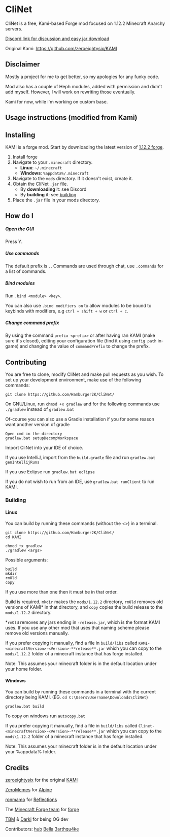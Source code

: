# CliNet
CliNet is a free, Kami-based Forge mod focused on 1.12.2 Minecraft Anarchy servers.


[Discord link for discussion and easy jar download](https://discord.gg/8sTug9x)

Original Kami: https://github.com/zeroeightysix/KAMI


## Disclaimer

Mostly a project for me to get better, so my  apologies for any funky code. 

Mod also has a couple of Heph modules, added with permission and didn't add myself. However, I will work on rewriting those eventually. 

Kami for now, while i'm working on custom base.

## Usage instructions (modified from Kami)

## Installing

KAMI is a forge mod. Start by downloading the latest version of [1.12.2 forge](https://files.minecraftforge.net/).
1. Install forge
2. Navigate to your `.minecraft` directory.
   * **Linux**: `~/.minecraft`
   * **Windows**: `%appdata%/.minecraft`
3. Navigate to the `mods` directory. If it doesn't exist, create it.
4. Obtain the CliNet `.jar` file.
   * By **downloading** it: see Discord
   * By **building** it: see [building](#building).
5. Place the `.jar` file in your mods directory.

## How do I

##### Open the GUI
Press Y.

##### Use commands
The default prefix is `.`. Commands are used through chat, use `.commands` for a list of commands.

##### Bind modules
Run `.bind <module> <key>`.

You can also use `.bind modifiers on` to allow modules to be bound to keybinds with modifiers, e.g `ctrl + shift + w` or `ctrl + c`.

##### Change command prefix
By using the command `prefix <prefix>` or after having ran KAMI (make sure it's closed), editing your configuration file (find it using `config path` in-game) and changing the value of `commandPrefix` to change the prefix.


## Contributing

You are free to clone, modify CliNet and make pull requests as you wish. To set up your development environment, make use of the following commands:

```
git clone https://github.com/Hamburger2K/CliNet/
```

On GNU/Linux, run `chmod +x gradlew` and for the following commands use `./gradlew` instead of `gradlew.bat`

Of-course you can also use a Gradle installation if you for some reason want another version of gradle

```
Open cmd in the directory
gradlew.bat setupDecompWorkspace
```
Import CliNet into your IDE of choice. 

If you use IntelliJ, import from the `build.gradle` file and run `gradlew.bat genIntellijRuns`

If you use Eclipse run `gradlew.bat eclipse`

If you do not wish to run from an IDE, use `gradlew.bat runClient` to run KAMI.

### Building
#### Linux
You can build by running these commands (without the <>) in a terminal.
```
git clone https://github.com/Hamburger2K/CliNet/
cd KAMI

chmod +x gradlew
./gradlew <args>
```
Possible arguments:
```
build
mkdir
rmOld
copy
```
If you use more than one then it must be in that order. 

Build is required, `mkdir` makes the `mods/1.12.2` directory, `rmOld` removes old versions of KAMI\* in that directory, and `copy` copies the build release to the `mods/1.12.2` directory. 

\*`rmOld` removes any jars ending in `-release.jar`, which is the format KAMI uses. If you use any other mod that uses that naming scheme please remove old versions manually.

If you prefer copying it manually, find a file in `build/libs` called `KAMI-<minecraftVersion>-<Version>-**release**.jar` which you can copy to the `mods/1.12.2` folder of a minecraft instance that has forge installed.

Note: This assumes your minecraft folder is in the default location under your home folder.

#### Windows
You can build by running these commands in a terminal with the current directory being KAMI. (EG. `cd C:\Users\Username\Downloads\CliNet`)
```
gradlew.bat build
```

To copy on windows run `autocopy.bat`

If you prefer copying it manually, find a file in `build/libs` called `Clinet-<minecraftVersion>-<Version>-**release**.jar` which you can copy to the `mods\1.12.2` folder of a minecraft instance that has forge installed.

Note: This assumes your minecraft folder is in the default location under your %appdata% folder.

## Credits

[zeroeightysix](https://github.com/zeroeightysix) for the original [KAMI](https://github.com/zeroeightysix/KAMI)

[ZeroMemes](https://github.com/ZeroMemes) for [Alpine](https://github.com/ZeroMemes/Alpine)

[ronmamo](https://github.com/ronmamo/) for [Reflections](https://github.com/ronmamo/reflections)

The [Minecraft Forge team](https://github.com/MinecraftForge) for [forge](https://files.minecraftforge.net/)

[TBM](https://github.com/TheBritishMidget) & [Darki](https://github.com/DarkiBoi) for being OG dev

Contributors:
[hub](https://github.com/blockparole)
[Bella](https://github.com/S-B99)
[3arthqu4ke](https://github.com/3arthqu4ke)
